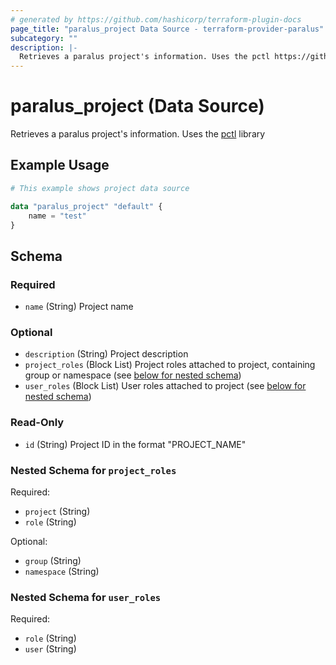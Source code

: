 ```yaml
---
# generated by https://github.com/hashicorp/terraform-plugin-docs
page_title: "paralus_project Data Source - terraform-provider-paralus"
subcategory: ""
description: |-
  Retrieves a paralus project's information. Uses the pctl https://github.com/paralus/cli library
---
```


# paralus_project (Data Source)

Retrieves a paralus project's information. Uses the [pctl](https://github.com/paralus/cli) library

## Example Usage

```terraform
# This example shows project data source

data "paralus_project" "default" {
    name = "test"
}
```

<!-- schema generated by tfplugindocs -->
## Schema

### Required

- `name` (String) Project name

### Optional

- `description` (String) Project description
- `project_roles` (Block List) Project roles attached to project, containing group or namespace (see [below for nested schema](#nestedblock--project_roles))
- `user_roles` (Block List) User roles attached to project (see [below for nested schema](#nestedblock--user_roles))

### Read-Only

- `id` (String) Project ID in the format "PROJECT_NAME"

<a id="nestedblock--project_roles"></a>
### Nested Schema for `project_roles`

Required:

- `project` (String)
- `role` (String)

Optional:

- `group` (String)
- `namespace` (String)


<a id="nestedblock--user_roles"></a>
### Nested Schema for `user_roles`

Required:

- `role` (String)
- `user` (String)


